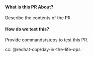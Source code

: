 #### What is this PR About?
Describe the contents of the PR

#### How do we test this?
Provide commands/steps to test this PR.

cc: @redhat-cop/day-in-the-life-ops
